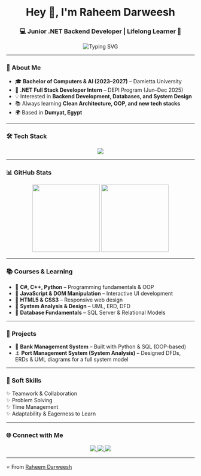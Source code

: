 <!-- Profile Header -->
<h1 align="center">Hey 👋, I'm Raheem Darweesh</h1>
<h3 align="center">💻 Junior .NET Backend Developer | Lifelong Learner 🚀</h3>

<!-- Typing SVG -->
<p align="center">
  <img src="https://readme-typing-svg.demolab.com?font=Fira+Code&weight=500&size=22&pause=1000&color=3CB371&center=true&vCenter=true&width=600&lines=Junior+.NET+Developer;Backend+Enthusiast;Passionate+about+Clean+Code+%26+OOP;Always+Learning+%26+Building" alt="Typing SVG" />
</p>

---

### 🌟 About Me
- 🎓 **Bachelor of Computers & AI (2023–2027)** – Damietta University  
- 💼 **.NET Full Stack Developer Intern** – DEPI Program (Jun–Dec 2025)  
- 💡 Interested in **Backend Development, Databases, and System Design**  
- 📚 Always learning **Clean Architecture, OOP, and new tech stacks**  
- 🌍 Based in **Dumyat, Egypt**  

---

### 🛠️ Tech Stack
<p align="center">
  <img src="https://skillicons.dev/icons?i=cs,dotnet,python,html,css,js,git,github,postgresql,mysql,vscode,visualstudio" />
</p>

---

### 📊 GitHub Stats
<p align="center">
  <img src="https://github-readme-stats.vercel.app/api?username=Ra-7-eem&show_icons=true&theme=radical" height="180" />
  <img src="https://github-readme-streak-stats.herokuapp.com/?user=Ra-7-eem&theme=radical" height="180" />
</p>

---

### 📚 Courses & Learning
- 🔹 **C#, C++, Python** – Programming fundamentals & OOP  
- 🔹 **JavaScript & DOM Manipulation** – Interactive UI development  
- 🔹 **HTML5 & CSS3** – Responsive web design  
- 🔹 **System Analysis & Design** – UML, ERD, DFD  
- 🔹 **Database Fundamentals** – SQL Server & Relational Models  

---

### 🚀 Projects
- 🏦 **Bank Management System** – Built with Python & SQL (OOP-based)  
- ⚓ **Port Management System (System Analysis)** – Designed DFDs, ERDs & UML diagrams for a full system model  

---

### 🤝 Soft Skills
✨ Teamwork & Collaboration  
✨ Problem Solving  
✨ Time Management  
✨ Adaptability & Eagerness to Learn  

---

### 🌐 Connect with Me
<p align="center">
  <a href="https://www.linkedin.com/in/raheem-darweesh-916491294/" target="_blank">
    <img src="https://img.shields.io/badge/LinkedIn-blue?style=for-the-badge&logo=linkedin&logoColor=white" />
  </a>
  <a href="mailto:raheemragab712@gmail.com">
    <img src="https://img.shields.io/badge/Email-D14836?style=for-the-badge&logo=gmail&logoColor=white" />
  </a>
  <a href="https://github.com/Ra-7-eem" target="_blank">
    <img src="https://img.shields.io/badge/GitHub-181717?style=for-the-badge&logo=github&logoColor=white" />
  </a>
</p>

---

⭐️ From [Raheem Darweesh](https://github.com/Ra-7-eem)
